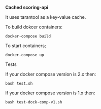 **Cached scoring-api**

It uses tarantool as a key-value cache.


To build dokcer containers:

    docker-compose build

To start containers;

    docker-compose up

Tests

If your docker compose version is 2.x then:
    
    bash test.sh

If your docker compose version is 1.x then:
    
    bash test-dock-comp-v1.sh